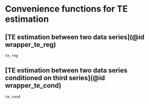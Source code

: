 # Convenience functions for TE estimation

## [TE estimation between two data series](@id wrapper_te_reg)

```@docs
te_reg
```

## [TE estimation between two data series conditioned on third series](@id wrapper_te_cond)

```@docs 
te_cond
```

